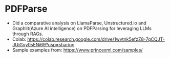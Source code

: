 # PDFParse

- Did a comparative analysis on LlamaParse, Unstructured.io and Graphlit(Azure AI intelligence) on PDFParsing for leveraging LLMs through RAGs.
- Colab: https://colab.research.google.com/drive/1wvtnk5efzZ8-7qCQJT-JUiGvy0sENi69?usp=sharing 
- Sample examples from: https://www.princexml.com/samples/

